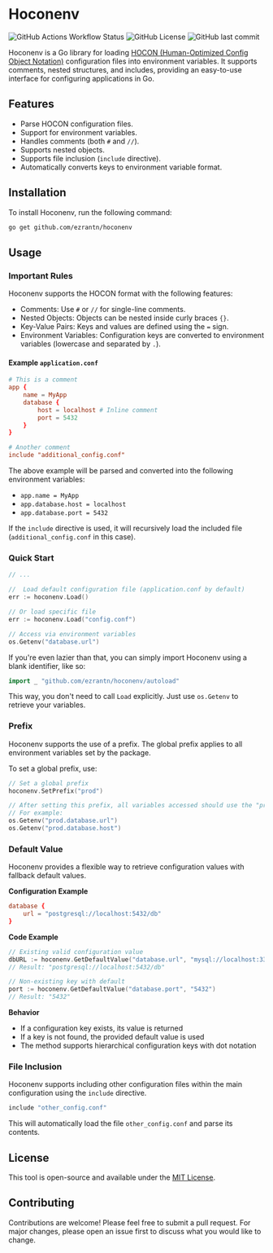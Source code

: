 # Hoconenv

![GitHub Actions Workflow Status](https://img.shields.io/github/actions/workflow/status/ezrantn/hoconenv/go.yml)
![GitHub License](https://img.shields.io/github/license/ezrantn/hoconenv)
![GitHub last commit](https://img.shields.io/github/last-commit/ezrantn/hoconenv)

Hoconenv is a Go library for loading [HOCON (Human-Optimized Config Object Notation)](https://docs.spongepowered.org/stable/en/server/getting-started/configuration/hocon.html) configuration files into environment variables. It supports comments, nested structures, and includes, providing an easy-to-use interface for configuring applications in Go.

## Features

- Parse HOCON configuration files.
- Support for environment variables.
- Handles comments (both `#` and `//`).
- Supports nested objects.
- Supports file inclusion (`include` directive).
- Automatically converts keys to environment variable format.

## Installation

To install Hoconenv, run the following command:

```bash
go get github.com/ezrantn/hoconenv
```

## Usage

### Important Rules

Hoconenv supports the HOCON format with the following features:

- Comments: Use `#` or `//` for single-line comments.
- Nested Objects: Objects can be nested inside curly braces `{}`.
- Key-Value Pairs: Keys and values are defined using the `=` sign.
- Environment Variables: Configuration keys are converted to environment variables (lowercase and separated by `.`).

#### Example `application.conf`

```.conf
# This is a comment
app {
    name = MyApp
    database {
        host = localhost # Inline comment
        port = 5432
    }
}

# Another comment
include "additional_config.conf"
```

The above example will be parsed and converted into the following environment variables:

- `app.name = MyApp`
- `app.database.host = localhost`
- `app.database.port = 5432`

If the `include` directive is used, it will recursively load the included file (`additional_config.conf` in this case).

### Quick Start

```go
// ...

//  Load default configuration file (application.conf by default)
err := hoconenv.Load()

// Or load specific file
err := hoconenv.Load("config.conf")

// Access via environment variables
os.Getenv("database.url")
```

If you're even lazier than that, you can simply import Hoconenv using a blank identifier, like so:

```go
import _ "github.com/ezrantn/hoconenv/autoload"
```

This way, you don't need to call `Load` explicitly. Just use `os.Getenv` to retrieve your variables.

### Prefix

Hoconenv supports the use of a prefix. The global prefix applies to all environment variables set by the package.

To set a global prefix, use:

```go
// Set a global prefix
hoconenv.SetPrefix("prod")

// After setting this prefix, all variables accessed should use the "prod" prefix:
// For example:
os.Getenv("prod.database.url")
os.Getenv("prod.database.host")
```

### Default Value

Hoconenv provides a flexible way to retrieve configuration values with fallback default values.

**Configuration Example**

```.conf
database {
    url = "postgresql://localhost:5432/db"
}
```

**Code Example**

```go
// Existing valid configuration value
dbURL := hoconenv.GetDefaultValue("database.url", "mysql://localhost:3306/db")
// Result: "postgresql://localhost:5432/db"

// Non-existing key with default
port := hoconenv.GetDefaultValue("database.port", "5432")
// Result: "5432"
```

**Behavior**

- If a configuration key exists, its value is returned
- If a key is not found, the provided default value is used
- The method supports hierarchical configuration keys with dot notation

### File Inclusion

Hoconenv supports including other configuration files within the main configuration using the `include` directive.

```bash
include "other_config.conf"
```

This will automatically load the file `other_config.conf` and parse its contents.

## License

This tool is open-source and available under the [MIT License](https://github.com/ezrantn/hoconenv/blob/main/LICENSE).

## Contributing

Contributions are welcome! Please feel free to submit a pull request. For major changes, please open an issue first to discuss what you would like to change.
